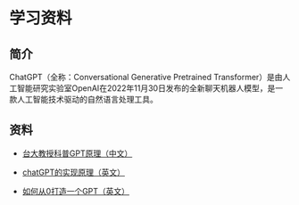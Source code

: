 # 学习资料

## 简介
ChatGPT（全称：Conversational Generative Pretrained Transformer）是由人工智能研究实验室OpenAI在2022年11月30日发布的全新聊天机器人模型，是一款人工智能技术驱动的自然语言处理工具。

## 资料
- [台大教授科普GPT原理（中文）](https://www.youtube.com/watch?v=e0aKI2GGZNg)

- [chatGPT的实现原理（英文）](https://www.youtube.com/watch?v=flXrLGPY3SU)

- [如何从0打造一个GPT（英文）](https://www.youtube.com/watch?v=kCc8FmEb1nY)


